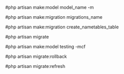 <!-- how to create a model and a migrate -->
#php artisan make:model model_name -m

<!-- how to create a migrate vide -->
#php artisan make:migration migrations_name

<!-- how to create a migration with function up and down -->
#php artisan make:migration create_nametables_table

<!-- how to migrate to phpmyadmin -->
#php artisan migrate

<!-- how to create all wath you need -->
#php artisan make:model testing -mcf

<!-- how to rollback data -->
#php artisan migrate:rollback

<!-- how to refrech database after rollbacking -->
#php artisan migrate:refresh

